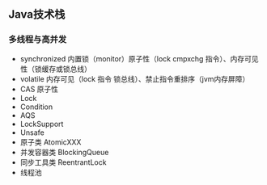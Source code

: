## Java技术栈
### 多线程与高并发
- synchronized 内置锁（monitor）原子性（lock cmpxchg 指令）、内存可见性（锁缓存或锁总线）
- volatile 内存可见（lock 指令  锁总线）、禁止指令重排序（jvm内存屏障）
- CAS 原子性
- Lock
- Condition
- AQS
- LockSupport
- Unsafe
- 原子类 AtomicXXX
- 并发容器类 BlockingQueue
- 同步工具类 ReentrantLock
- 线程池
 
